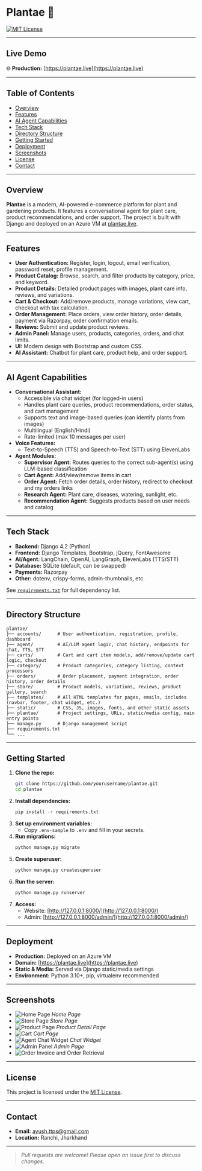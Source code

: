 # Plantae 🌱

[![MIT License](https://img.shields.io/badge/license-MIT-green.svg)](LICENSE)

---

## Live Demo

🌐 **Production:** [https://plantae.live](https://plantae.live)

---

## Table of Contents
- [Overview](#overview)
- [Features](#features)
- [AI Agent Capabilities](#ai-agent-capabilities)
- [Tech Stack](#tech-stack)
- [Directory Structure](#directory-structure)
- [Getting Started](#getting-started)
- [Deployment](#deployment)
- [Screenshots](#screenshots)
- [License](#license)
- [Contact](#contact)

---

## Overview

**Plantae** is a modern, AI-powered e-commerce platform for plant and gardening products. It features a conversational agent for plant care, product recommendations, and order support. The project is built with Django and deployed on an Azure VM at [plantae.live](https://plantae.live).

---

## Features

- **User Authentication:** Register, login, logout, email verification, password reset, profile management.
- **Product Catalog:** Browse, search, and filter products by category, price, and keyword.
- **Product Details:** Detailed product pages with images, plant care info, reviews, and variations.
- **Cart & Checkout:** Add/remove products, manage variations, view cart, checkout with tax calculation.
- **Order Management:** Place orders, view order history, order details, payment via Razorpay, order confirmation emails.
- **Reviews:** Submit and update product reviews.
- **Admin Panel:** Manage users, products, categories, orders, and chat limits.
- **UI:** Modern design with Bootstrap and custom CSS.
- **AI Assistant:** Chatbot for plant care, product help, and order support.

---

## AI Agent Capabilities

- **Conversational Assistant:**
  - Accessible via chat widget (for logged-in users)
  - Handles plant care queries, product recommendations, order status, and cart management
  - Supports text and image-based queries (can identify plants from images)
  - Multilingual (English/Hindi)
  - Rate-limited (max 10 messages per user)
- **Voice Features:**
  - Text-to-Speech (TTS) and Speech-to-Text (STT) using ElevenLabs
- **Agent Modules:**
  - **Supervisor Agent:** Routes queries to the correct sub-agent(s) using LLM-based classification
  - **Cart Agent:** Add/view/remove items in cart
  - **Order Agent:** Fetch order details, order history, redirect to checkout and my orders links
  - **Research Agent:** Plant care, diseases, watering, sunlight, etc.
  - **Recommendation Agent:** Suggests products based on user needs and catalog
  
---

## Tech Stack

- **Backend:** Django 4.2 (Python)
- **Frontend:** Django Templates, Bootstrap, jQuery, FontAwesome
- **AI/Agent:** LangChain, OpenAI, LangGraph, ElevenLabs (TTS/STT)
- **Database:** SQLite (default, can be swapped)
- **Payments:** Razorpay
- **Other:** dotenv, crispy-forms, admin-thumbnails, etc.

See [`requirements.txt`](requirements.txt) for full dependency list.

---

## Directory Structure

```
plantae/
├── accounts/      # User authentication, registration, profile, dashboard
├── agent/         # AI/LLM agent logic, chat history, endpoints for chat, TTS, STT
├── carts/         # Cart and cart item models, add/remove/update cart logic, checkout
├── category/      # Product categories, category listing, context processors
├── orders/        # Order placement, payment integration, order history, order details
├── store/         # Product models, variations, reviews, product gallery, search
├── templates/     # All HTML templates for pages, emails, includes (navbar, footer, chat widget, etc.)
├── static/        # CSS, JS, images, fonts, and other static assets
├── plantae/       # Project settings, URLs, static/media config, main entry points
├── manage.py      # Django management script
├── requirements.txt
└── ...
```

---

## Getting Started

1. **Clone the repo:**
   ```bash
   git clone https://github.com/yourusername/plantae.git
   cd plantae
   ```
2. **Install dependencies:**
   ```bash
   pip install -r requirements.txt
   ```
3. **Set up environment variables:**
   - Copy `.env-sample` to `.env` and fill in your secrets.
4. **Run migrations:**
   ```bash
   python manage.py migrate
   ```
5. **Create superuser:**
   ```bash
   python manage.py createsuperuser
   ```
6. **Run the server:**
   ```bash
   python manage.py runserver
   ```
7. **Access:**
   - Website: [http://127.0.0.1:8000/](http://127.0.0.1:8000/)
   - Admin: [http://127.0.0.1:8000/admin/](http://127.0.0.1:8000/admin/)

---

## Deployment

- **Production:** Deployed on an Azure VM
- **Domain:** [https://plantae.live](https://plantae.live)
- **Static & Media:** Served via Django static/media settings
- **Environment:** Python 3.10+, pip, virtualenv recommended

---

## Screenshots

- ![Home Page](docs/screenshots/home.png)
*Home Page*
- ![Store Page](docs/screenshots/store.png)
*Store Page*
- ![Product Page](docs/screenshots/product_detail.png)
*Product Detail Page*
- ![Cart](docs/screenshots/cart.png)
*Cart Page*
- ![Agent Chat Widget](docs/screenshots/agent_chat.png)
*Chat Widget*
- ![Admin Panel](docs/screenshots/admin.png)
*Admin Page*
- ![Order Invoice and Order Retrieval](docs/screenshots/payment_success.png)

---

## License

This project is licensed under the [MIT License](LICENSE).

---

## Contact

- **Email:** ayush.ttps@gmail.com
- **Location:** Ranchi, Jharkhand

---

> _Pull requests are welcome! Please open an issue first to discuss changes._ 
